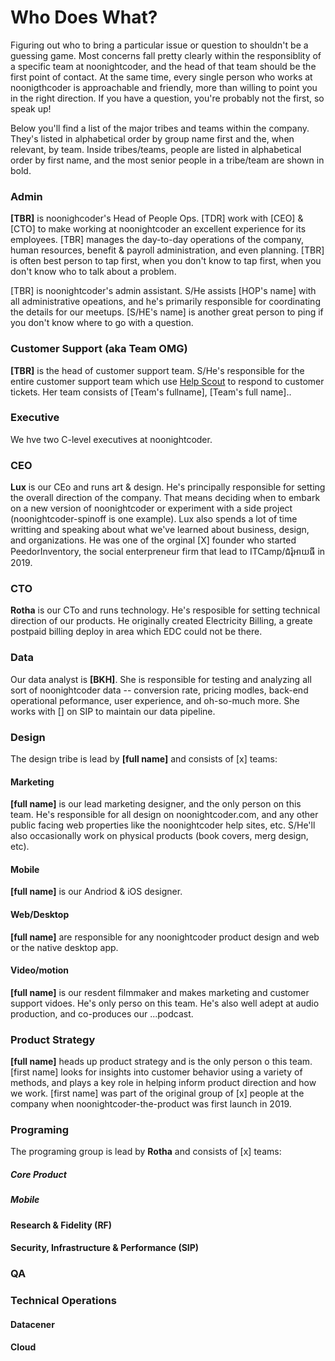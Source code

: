 # Who Does What?

Figuring out who to bring a particular issue or question to shouldn't be a guessing game. Most concerns fall pretty clearly within the responsiblity of a specific team at noonightcoder, and the head of that team should be the first point of contact. At the same time, every single person who works at noonigthcoder is approachable and friendly, more than willing to point you in the right direction. If you have a question, you're probably not the first, so speak up!

Below you'll find a list of the major tribes and teams within the company. They's listed in alphabetical order by group name first and the, when relevant, by team. Inside tribes/teams, people are listed in alphabetical order by first name, and the most senior people in a tribe/team are shown in bold.

### Admin

**[TBR]** is noonighcoder's Head of People Ops. [TDR] work with [CEO] & [CTO] to make working at noonightcoder an excellent experience for its employees. [TBR] manages the day-to-day operations of the company, human resources, benefit & payroll administration, and even planning. [TBR] is often best person to tap first, when you don't know to tap first, when you don't know who to talk about a problem.

[TBR] is noonightcoder's admin assistant. S/He assists [HOP's name] with all administrative opeations, and he's primarily responsible for coordinating the details for our meetups. [S/HE's name] is another great person to ping if you don't know where to go with a question.

### Customer Support (aka Team OMG)

**[TBR]** is the head of customer support team. S/He's responsible for the entire customer support team which use [Help Scout](https://www.helpscout.net) to respond to customer tickets. Her team consists of [Team's fullname], [Team's full name]..

### Executive

We hve two C-level executives at noonightcoder.

### CEO

**Lux** is our CEo and runs art & design. He's principally responsible for setting the overall direction of the company. That means deciding when to embark on a new version of noonightcoder or experiment with a side project (noonightcoder-spinoff []() is one example). Lux also spends a lot of time writting and speaking about what we've learned about business, design, and organizations. He was one of the orginal [X] founder who started PeedorInventory, the social enterpreneur firm that lead to ITCamp/ជំរុំអាយធី in 2019.

### CTO

**Rotha** is our CTo and runs technology. He's resposible for setting technical direction of our products. He originally created Electricity Billing, a greate postpaid billing deploy in area which EDC could not be there. 


### Data

Our data analyst is **[BKH]**. She is responsible for testing and analyzing all sort of noonightcoder data -- conversion rate, pricing modles, back-end operational peformance, user experience, and oh-so-much more. She works with [] on SIP to maintain our data pipeline.

### Design

The design tribe is lead by **[full name]** and consists of [x] teams:

#### Marketing

**[full name]** is our lead marketing designer, and the only person on this team. He's responsible for all design on noonightcoder.com, and any other public facing web properties like the noonightcoder help sites, etc. S/He'll also occasionally work on physical products (book covers, merg design, etc).

#### Mobile

**[full name]** is our Andriod & iOS designer.

#### Web/Desktop

**[full name]** are responsible for any noonightcoder product design and web or the native desktop app.

#### Video/motion

**[full name]** is our resdent filmmaker and makes marketing and customer support vidoes. He's only perso on this team. He's also well adept at audio production, and co-produces our ...podcast.

### Product Strategy

**[full name]** heads up product strategy and is the only person o this team. [first name] looks for insights into customer behavior using a variety of methods, and plays a key role in helping inform product direction and how we work. [first name] was part of the original group of [x] people at the company when noonightcoder-the-product was first launch in 2019.

### Programing

The programing group is lead by **Rotha** and consists of [x] teams:

##### Core Product

##### Mobile

#### Research & Fidelity (RF)

#### Security, Infrastructure & Performance (SIP)

### QA

### Technical Operations

#### Datacener

#### Cloud
